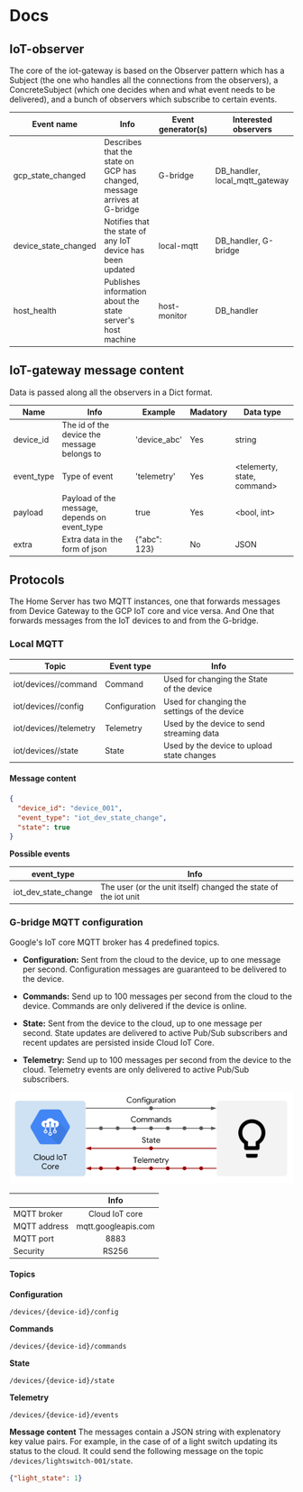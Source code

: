 # Docs

## IoT-observer
The core of the iot-gateway is based on the Observer pattern which has a Subject (the one who handles all the 
connections from the observers), a ConcreteSubject (which one decides when and what event needs to be delivered), and 
a bunch of observers which subscribe to certain events. 

| Event name             | Info                                                                     | Event generator(s) | Interested observers              |
|------------------------|--------------------------------------------------------------------------|--------------------|-----------------------------------|
| gcp\_state\_changed    | Describes that the state on GCP has changed, message arrives at G-bridge | G-bridge           | DB\_handler, local\_mqtt\_gateway |
| device\_state\_changed | Notifies that the state of any IoT device has been updated               | local-mqtt         | DB\_handler, G-bridge             |
| host\_health           | Publishes information about the state server's host machine              | host-monitor       | DB\_handler                       |

## IoT-gateway message content
Data is passed along all the observers in a Dict format.

| Name       | Info                                          | Example      | Madatory | Data type                   |
|------------|-----------------------------------------------|--------------|----------|-----------------------------|
| device_id  | The id of the device the message belongs to   | 'device_abc' | Yes      | string                      |
| event_type | Type of event                                 | 'telemetry'  | Yes      | <telemerty, state, command> |
| payload    | Payload of the message, depends on event_type | true         | Yes      | <bool, int>                 |
| extra      | Extra data in the form of json                | {"abc": 123} | No       | JSON                        |

## Protocols
The Home Server has two MQTT instances, one that forwards messages from Device Gateway to the GCP IoT core and vice 
versa. And One that forwards messages from the IoT devices to and from the G-bridge.

### Local MQTT

| Topic                             | Event type    | Info                                         |   |   |
|-----------------------------------|---------------|----------------------------------------------|---|---|
| iot/devices/<device-id>/command   | Command       | Used for changing the State of the device    |   |   |
| iot/devices/<device-id>/config    | Configuration | Used for changing the settings of the device |   |   |
| iot/devices/<device-id>/telemetry | Telemetry     | Used by the device to send streaming data    |   |   |
| iot/devices/<device-id>/state     | State         | Used by the device to upload state changes   |   |   |

#### Message content
```json
{
  "device_id": "device_001",
  "event_type": "iot_dev_state_change",
  "state": true
}
```

  **Possible events**
  
| event_type                        | Info                                                                  | 
|-----------------------------------|-----------------------------------------------------------------------|
| iot_dev_state_change              | The user (or the unit itself) changed the state of the iot unit       | 



### G-bridge MQTT configuration
Google's IoT core MQTT broker has 4 predefined topics. 
  * **Configuration:** Sent from the cloud to the device, up to one message per second. Configuration messages are 
  guaranteed to be delivered to the device.
  
  * **Commands:** Send up to 100 messages per second from the cloud to the device. Commands are only delivered if the device
  is online.
  
  * **State:** Sent from the device to the cloud, up to one message per second. State updates are delivered to active Pub/Sub
  subscribers and recent updates are persisted inside Cloud IoT Core.
  
  * **Telemetry:** Send up to 100 messages per second from the device to the cloud. Telemetry events are only delivered to
  active Pub/Sub subscribers.

![Google_Mqtt](../static/images/google_mqtt.png "Google MQTT overview")

|               | Info                  |
| ------------- |:---------------------:|
| MQTT broker   | Cloud IoT core        |
| MQTT address  | mqtt.googleapis.com   |
| MQTT port     | 8883                  |
| Security      | RS256                 |

#### Topics
  **Configuration**
```text
/devices/{device-id}/config
```

  **Commands**
```text
/devices/{device-id}/commands
```

  **State**
```text
/devices/{device-id}/state
```

  **Telemetry**
```text
/devices/{device-id}/events
```

  **Message content**
The messages contain a JSON string with explenatory key value pairs. For example, in the case of of a light switch 
updating its status to the cloud. It could send the following message on the topic 
``` /devices/lightswitch-001/state ```.
```json
{"light_state": 1}
```
